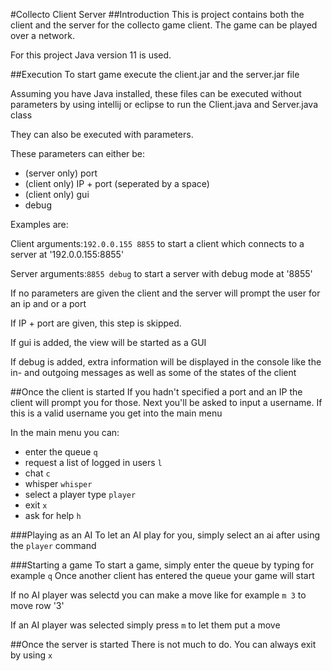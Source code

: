 #Collecto Client Server
##Introduction
This is project contains both the client and the server for the collecto game client.
The game can be played over a network.

For this project Java version 11 is used.

##Execution
To start game execute the client.jar and the server.jar file
 
Assuming you have Java installed, these files can be executed without parameters by using intellij or eclipse to run the Client.java and Server.java class

They can also be executed with parameters.

These parameters can either be:
- (server only) port
- (client only) IP + port (seperated by a space)
- (client only) gui
- debug

Examples are:

Client arguments:`192.0.0.155 8855` to start a client which connects to a server at '192.0.0.155:8855'

Server arguments:`8855 debug` to start a server with debug mode at '8855'

If no parameters are given the client and the server will prompt the user for an ip and or a port

If IP + port are given, this step is skipped.

If gui is added, the view will be started as a GUI

If debug is added, extra information will be displayed in the console like the in- and outgoing messages as well as some of the states of the client

##Once the client is started
If you hadn't specified a port and an IP the client will prompt you for those.
Next you'll be asked to input a username. If this is a valid username you get into the main menu

In the main menu you can:
- enter the queue `q`
- request a list of logged in users `l`
- chat `c`
- whisper `whisper`
- select a player type `player`
- exit `x`
- ask for help `h`

###Playing as an AI
To let an AI play for you, simply select an ai after using the `player` command

###Starting a game
To start a game, simply enter the queue by typing for example `q`
Once another client has entered the queue your game will start

If no AI player was selectd you can make a move like for example `m 3` to move row '3'

If an AI player was selected simply press `m` to let them put a move

##Once the server is started
There is not much to do. You can always exit by using `x`